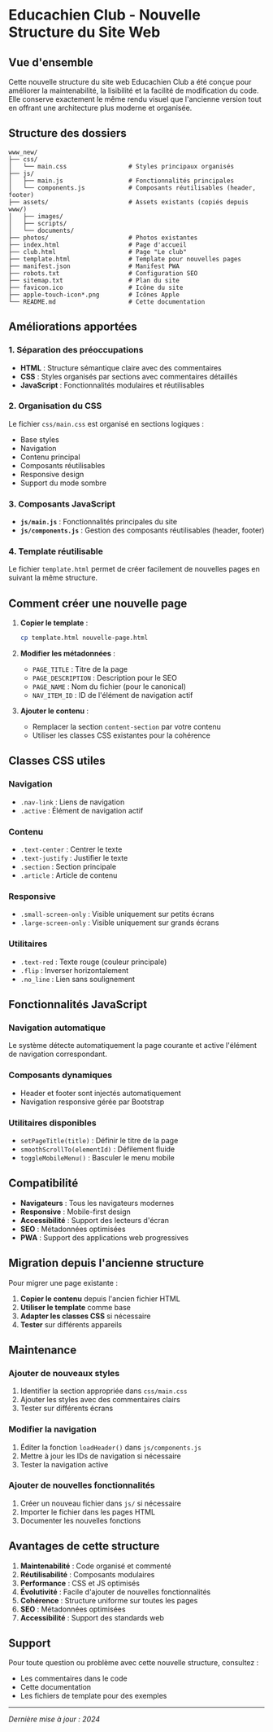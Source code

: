 # Educachien Club - Nouvelle Structure du Site Web

## Vue d'ensemble

Cette nouvelle structure du site web Educachien Club a été conçue pour améliorer la maintenabilité, la lisibilité et la facilité de modification du code. Elle conserve exactement le même rendu visuel que l'ancienne version tout en offrant une architecture plus moderne et organisée.

## Structure des dossiers

```
www_new/
├── css/
│   └── main.css                 # Styles principaux organisés
├── js/
│   ├── main.js                  # Fonctionnalités principales
│   └── components.js            # Composants réutilisables (header, footer)
├── assets/                      # Assets existants (copiés depuis www/)
│   ├── images/
│   ├── scripts/
│   └── documents/
├── photos/                      # Photos existantes
├── index.html                   # Page d'accueil
├── club.html                    # Page "Le club"
├── template.html                # Template pour nouvelles pages
├── manifest.json                # Manifest PWA
├── robots.txt                   # Configuration SEO
├── sitemap.txt                  # Plan du site
├── favicon.ico                  # Icône du site
├── apple-touch-icon*.png        # Icônes Apple
└── README.md                    # Cette documentation
```

## Améliorations apportées

### 1. Séparation des préoccupations
- **HTML** : Structure sémantique claire avec des commentaires
- **CSS** : Styles organisés par sections avec commentaires détaillés
- **JavaScript** : Fonctionnalités modulaires et réutilisables

### 2. Organisation du CSS
Le fichier `css/main.css` est organisé en sections logiques :
- Base styles
- Navigation
- Contenu principal
- Composants réutilisables
- Responsive design
- Support du mode sombre

### 3. Composants JavaScript
- **`js/main.js`** : Fonctionnalités principales du site
- **`js/components.js`** : Gestion des composants réutilisables (header, footer)

### 4. Template réutilisable
Le fichier `template.html` permet de créer facilement de nouvelles pages en suivant la même structure.

## Comment créer une nouvelle page

1. **Copier le template** :
   ```bash
   cp template.html nouvelle-page.html
   ```

2. **Modifier les métadonnées** :
   - `PAGE_TITLE` : Titre de la page
   - `PAGE_DESCRIPTION` : Description pour le SEO
   - `PAGE_NAME` : Nom du fichier (pour le canonical)
   - `NAV_ITEM_ID` : ID de l'élément de navigation actif

3. **Ajouter le contenu** :
   - Remplacer la section `content-section` par votre contenu
   - Utiliser les classes CSS existantes pour la cohérence

## Classes CSS utiles

### Navigation
- `.nav-link` : Liens de navigation
- `.active` : Élément de navigation actif

### Contenu
- `.text-center` : Centrer le texte
- `.text-justify` : Justifier le texte
- `.section` : Section principale
- `.article` : Article de contenu

### Responsive
- `.small-screen-only` : Visible uniquement sur petits écrans
- `.large-screen-only` : Visible uniquement sur grands écrans

### Utilitaires
- `.text-red` : Texte rouge (couleur principale)
- `.flip` : Inverser horizontalement
- `.no_line` : Lien sans soulignement

## Fonctionnalités JavaScript

### Navigation automatique
Le système détecte automatiquement la page courante et active l'élément de navigation correspondant.

### Composants dynamiques
- Header et footer sont injectés automatiquement
- Navigation responsive gérée par Bootstrap

### Utilitaires disponibles
- `setPageTitle(title)` : Définir le titre de la page
- `smoothScrollTo(elementId)` : Défilement fluide
- `toggleMobileMenu()` : Basculer le menu mobile

## Compatibilité

- **Navigateurs** : Tous les navigateurs modernes
- **Responsive** : Mobile-first design
- **Accessibilité** : Support des lecteurs d'écran
- **SEO** : Métadonnées optimisées
- **PWA** : Support des applications web progressives

## Migration depuis l'ancienne structure

Pour migrer une page existante :

1. **Copier le contenu** depuis l'ancien fichier HTML
2. **Utiliser le template** comme base
3. **Adapter les classes CSS** si nécessaire
4. **Tester** sur différents appareils

## Maintenance

### Ajouter de nouveaux styles
1. Identifier la section appropriée dans `css/main.css`
2. Ajouter les styles avec des commentaires clairs
3. Tester sur différents écrans

### Modifier la navigation
1. Éditer la fonction `loadHeader()` dans `js/components.js`
2. Mettre à jour les IDs de navigation si nécessaire
3. Tester la navigation active

### Ajouter de nouvelles fonctionnalités
1. Créer un nouveau fichier dans `js/` si nécessaire
2. Importer le fichier dans les pages HTML
3. Documenter les nouvelles fonctions

## Avantages de cette structure

1. **Maintenabilité** : Code organisé et commenté
2. **Réutilisabilité** : Composants modulaires
3. **Performance** : CSS et JS optimisés
4. **Évolutivité** : Facile d'ajouter de nouvelles fonctionnalités
5. **Cohérence** : Structure uniforme sur toutes les pages
6. **SEO** : Métadonnées optimisées
7. **Accessibilité** : Support des standards web

## Support

Pour toute question ou problème avec cette nouvelle structure, consultez :
- Les commentaires dans le code
- Cette documentation
- Les fichiers de template pour des exemples

---

*Dernière mise à jour : 2024* 